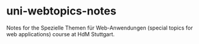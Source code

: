 # uni-webtopics-notes
Notes for the Spezielle Themen für Web-Anwendungen (special topics for web applications) course at HdM Stuttgart.
